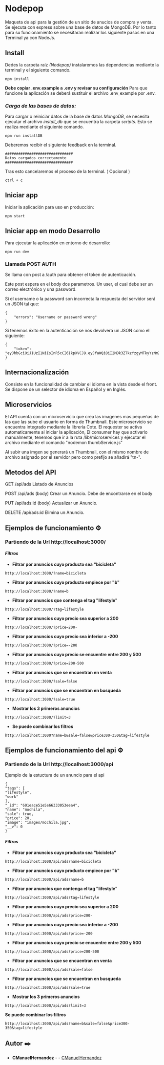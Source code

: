 # Nodepop

Maqueta de api para la gestión de un sitio de anucios de compra y venta.
Se ejecuta con express sobre una base de datos de MongoDB.
Por lo tanto para su funcionamiento se necesitaran realizar los siguiente pasos en una Terminal ya con NodeJs.

## Install
Dedes la carpeta raíz *(Nodepop)* instalaremos las dependencias mediante la terminal y el siguiente comando.
```shell
npm install
```
**Debe copiar .env.example a .env y revisar su configuración**
Para que funcione la aplicación se deberá sustituir el archivo .env_example por .env.

### _Carga de las bases de datos:_
Para cargar o reiniciar datos de la base de datos *MongoDB*, se necesita ejecutar el archivo *install_db* que se encuentra la carpeta *scripts*.
Esto se realiza mediante el siguiente comando.
```
npm run installDB
```
Deberemos recibir el siguiente feedback en la terminal.
```
###############################
Datos cargados correctamente
###############################
```
Tras esto cancelaremos el proceso de la terminal. ( Opcional )
```
ctrl + c
```
## Iniciar app
Iniciar la aplicación para uso en producción:

```shell
npm start
```
## Iniciar app en modo Desarrollo

Para ejecutar la aplicación en entorno de desarrollo:

```shell
npm run dev
```

### Llamada POST AUTH

Se llama con post a /auth para obtener el token de autenticación.

Este post espera en el body dos parametros. Un user, el cual debe ser un correo electrónico y una password.

Si el username o la password son incorrecta la respuesta del servidor será un JSON tal que:

```
{
    "errors": "Username or password wrong"
}
```

Si tenemos éxito en la autenticación se nos devolverá un JSON como el siguiente:

```
{
    "token": "eyJhbGciOiJIUzI1NiIsInR5cCI6IkpXVCJ9.eyJfaWQiOiI2MDk3ZTkzYzgyMTkyYzNmZTgyMmQ5NmMiLCJpYXQiOjE2MjA1Njg4NDQsImV4cCI6MTYyMDU3NjA0NH0.XC0vvO97J9i6yy1bAbkvzxZbnMybpVTn3RNzZrdzpLQ"
}
```


## Internacionalización
Consiste en la funcionalidad de cambiar el idioma en la vista desde el front.
Se dispone de un selector de idioma en Español y en Inglés.

## Microservicios

El API cuenta con un microservicio que crea las imagenes mas pequeñas de las que las sube el usuario en forma de Thumbnail.
Este microservicio se encuentra integrado mediante la librería Cote.
El requester se activa automaticamente al iniciar la aplicación, 
El consumer hay que activarlo manualmente, tenemos que ir a la ruta /lib/microservices y ejecutar el archivo mediante el comando "nodemon thumbService.js"

Al subir una imgen se generará un Thumbnail, con el mismo nombre de archivo asignado por el servidor pero como prefijo se añadirá "tn-".

## Metodos del API
GET /api/ads
Listado de Anuncios

POST /api/ads (body)
Crear un Anuncio. Debe de encontrarse en el body

PUT /api/ads:id (body)
Actualizar un Anuncio.

DELETE /api/ads:id
Elimina un Anuncio.

## Ejemplos de funcionamiento ⚙️
### Partiendo de la Url http://localhost:3000/

#### *Filtros*

- **Filtrar por anuncios cuyo producto sea "bicicleta"** 
```
http://localhost:3000/?name=bicicleta
```
- **Filtrar por anuncios cuyo producto empiece por "b"** 
```
http://localhost:3000/?name=b
```
- **Filtrar por anuncios que contenga el tag "lifestyle"** 
```
http://localhost:3000/?tag=lifestyle
```
- **Filtrar por anuncios cuyo precio sea superior a 200** 
```
http://localhost:3000/?price=200-
```
- **Filtrar por anuncios cuyo precio sea inferior a -200** 
```
http://localhost:3000/?price=-200
```
- **Filtrar por anuncios cuyo precio se encuentre entre 200 y 500** 
```
http://localhost:3000/?price=200-500
```
- **Filtrar por anuncios que se encuentran en venta** 
```
http://localhost:3000/?sale=false
```
- **Filtrar por anuncios que se encuentran en busqueda** 
```
http://localhost:3000/?sale=true
```
- **Mostrar los 3 primeros anuncios** 
```
http://localhost:3000/?limit=3
```
- **Se puede combinar los filtros** 
```
http://localhost:3000?name=b&sale=false&price300-350&tag=lifestyle
```

## Ejemplos de funcionamiento del api ⚙️
### Partiendo de la Url http://localhost:3000/api

Ejemplo de la estuctura de un anuncio para el api
```
{
"tags": [
"lifestyle",
"work"
],
"_id": "601eace51e5e66333053eea4",
"name": "mochila",
"sale": true,
"price": 20,
"image": "images/mochila.jpg",
"__v": 0
}
```

#### *Filtros*

- **Filtrar por anuncios cuyo producto sea "bicicleta"** 
```
http://localhost:3000/api/ads?name=bicicleta
```
- **Filtrar por anuncios cuyo producto empiece por "b"** 
```
http://localhost:3000/api/ads?name=b
```
- **Filtrar por anuncios que contenga el tag "lifestyle"** 
```
http://localhost:3000/api/ads?tag=lifestyle
```
- **Filtrar por anuncios cuyo precio sea superior a 200** 
```
http://localhost:3000/api/ads?price=200-
```
- **Filtrar por anuncios cuyo precio sea inferior a -200** 
```
http://localhost:3000/api/ads?price=-200
```
- **Filtrar por anuncios cuyo precio se encuentre entre 200 y 500** 
```
http://localhost:3000/api/ads?price=200-500
```
- **Filtrar por anuncios que se encuentran en venta** 
```
http://localhost:3000/api/ads?sale=false
```
- **Filtrar por anuncios que se encuentran en busqueda** 
```
http://localhost:3000/api/ads?sale=true
```
- **Mostrar los 3 primeros anuncios** 
```
http://localhost:3000/api/ads?limit=3
```
**Se puede combinar los filtros** 
```
http://localhost:3000/api/ads?name=b&sale=false&price300-350&tag=lifestyle
```


## Autor ✒️
* **CManuelHernandez** -  - [CManuelHernandez](https://github.com/CManuelHernandez)

